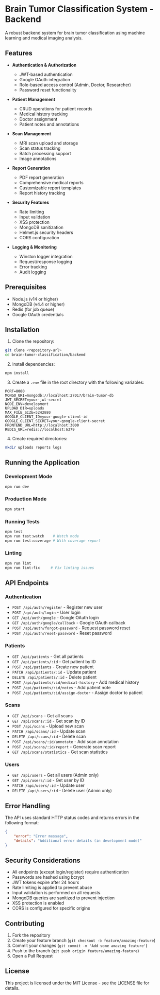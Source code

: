 # Brain Tumor Classification System - Backend

A robust backend system for brain tumor classification using machine learning and medical imaging analysis.

## Features

- **Authentication & Authorization**
  - JWT-based authentication
  - Google OAuth integration
  - Role-based access control (Admin, Doctor, Researcher)
  - Password reset functionality

- **Patient Management**
  - CRUD operations for patient records
  - Medical history tracking
  - Doctor assignment
  - Patient notes and annotations

- **Scan Management**
  - MRI scan upload and storage
  - Scan status tracking
  - Batch processing support
  - Image annotations

- **Report Generation**
  - PDF report generation
  - Comprehensive medical reports
  - Customizable report templates
  - Report history tracking

- **Security Features**
  - Rate limiting
  - Input validation
  - XSS protection
  - MongoDB sanitization
  - Helmet.js security headers
  - CORS configuration

- **Logging & Monitoring**
  - Winston logger integration
  - Request/response logging
  - Error tracking
  - Audit logging

## Prerequisites

- Node.js (v14 or higher)
- MongoDB (v4.4 or higher)
- Redis (for job queue)
- Google OAuth credentials

## Installation

1. Clone the repository:
```bash
git clone <repository-url>
cd brain-tumor-classification/backend
```

2. Install dependencies:
```bash
npm install
```

3. Create a `.env` file in the root directory with the following variables:
```env
PORT=8080
MONGO_URI=mongodb://localhost:27017/brain-tumor-db
JWT_SECRET=your-jwt-secret
NODE_ENV=development
UPLOAD_DIR=uploads
MAX_FILE_SIZE=5242880
GOOGLE_CLIENT_ID=your-google-client-id
GOOGLE_CLIENT_SECRET=your-google-client-secret
FRONTEND_URL=http://localhost:3000
REDIS_URL=redis://localhost:6379
```

4. Create required directories:
```bash
mkdir uploads reports logs
```

## Running the Application

### Development Mode
```bash
npm run dev
```

### Production Mode
```bash
npm start
```

### Running Tests
```bash
npm test
npm run test:watch    # Watch mode
npm run test:coverage # With coverage report
```

### Linting
```bash
npm run lint
npm run lint:fix     # Fix linting issues
```

## API Endpoints

### Authentication
- `POST /api/auth/register` - Register new user
- `POST /api/auth/login` - User login
- `GET /api/auth/google` - Google OAuth login
- `GET /api/auth/google/callback` - Google OAuth callback
- `POST /api/auth/forgot-password` - Request password reset
- `POST /api/auth/reset-password` - Reset password

### Patients
- `GET /api/patients` - Get all patients
- `GET /api/patients/:id` - Get patient by ID
- `POST /api/patients` - Create new patient
- `PATCH /api/patients/:id` - Update patient
- `DELETE /api/patients/:id` - Delete patient
- `POST /api/patients/:id/medical-history` - Add medical history
- `POST /api/patients/:id/notes` - Add patient note
- `POST /api/patients/:id/assign-doctor` - Assign doctor to patient

### Scans
- `GET /api/scans` - Get all scans
- `GET /api/scans/:id` - Get scan by ID
- `POST /api/scans` - Upload new scan
- `PATCH /api/scans/:id` - Update scan
- `DELETE /api/scans/:id` - Delete scan
- `POST /api/scans/:id/annotate` - Add scan annotation
- `POST /api/scans/:id/report` - Generate scan report
- `GET /api/scans/statistics` - Get scan statistics

### Users
- `GET /api/users` - Get all users (Admin only)
- `GET /api/users/:id` - Get user by ID
- `PATCH /api/users/:id` - Update user
- `DELETE /api/users/:id` - Delete user (Admin only)

## Error Handling

The API uses standard HTTP status codes and returns errors in the following format:
```json
{
    "error": "Error message",
    "details": "Additional error details (in development mode)"
}
```

## Security Considerations

- All endpoints (except login/register) require authentication
- Passwords are hashed using bcrypt
- JWT tokens expire after 24 hours
- Rate limiting is applied to prevent abuse
- Input validation is performed on all requests
- MongoDB queries are sanitized to prevent injection
- XSS protection is enabled
- CORS is configured for specific origins

## Contributing

1. Fork the repository
2. Create your feature branch (`git checkout -b feature/amazing-feature`)
3. Commit your changes (`git commit -m 'Add some amazing feature'`)
4. Push to the branch (`git push origin feature/amazing-feature`)
5. Open a Pull Request

## License

This project is licensed under the MIT License - see the LICENSE file for details. 